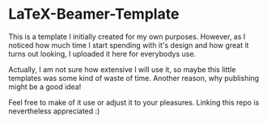 # LaTeX-Beamer-Template
This is a template I initially created for my own purposes. However, as I noticed how much time I start spending with it's design and how great it turns out looking, I uploaded it here for everybodys use.

Actually, I am not sure how extensive I will use it, so maybe this little templates was some kind of waste of time. Another reason, why publishing might be a good idea!

Feel free to make of it use or adjust it to your pleasures. Linking this repo is nevertheless appreciated :)
